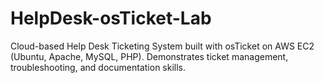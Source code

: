 # HelpDesk-osTicket-Lab
Cloud-based Help Desk Ticketing System built with osTicket on AWS EC2 (Ubuntu, Apache, MySQL, PHP). Demonstrates ticket management, troubleshooting, and documentation skills.
